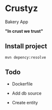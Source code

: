 # Crustyz
Bakery App

**"In crust we trust"**


## Install project

`mvn depency:resolve`

## Todo

* Dockerfile

* Add db source

* Create entity